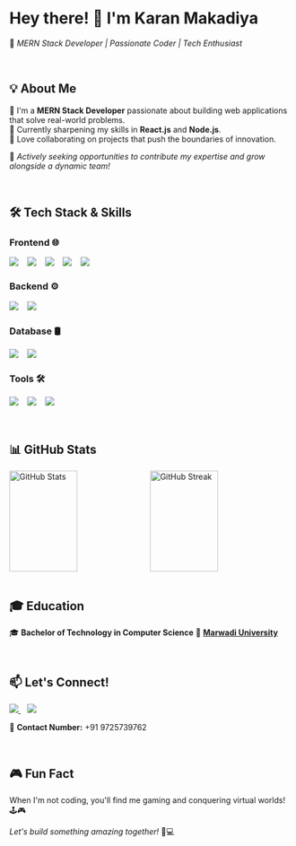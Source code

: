 # **Hey there! 👋 I'm Karan Makadiya**

🚀 *MERN Stack Developer | Passionate Coder | Tech Enthusiast*  

<br />

<!-- ![Developer at Work](https://media.giphy.com/media/qgQUggAC3Pfv687qPC/giphy.gif)  -->


## **💡 About Me**  

🔹 I'm a **MERN Stack Developer** passionate about building web applications that solve real-world problems.  
🔹 Currently sharpening my skills in **React.js** and **Node.js**.  
🔹 Love collaborating on projects that push the boundaries of innovation.  

🚀 *Actively seeking opportunities to contribute my expertise and grow alongside a dynamic team!*  

<br />

## **🛠 Tech Stack & Skills**  

### **Frontend 🌐**  
<p align="left">
  <img src="https://img.shields.io/badge/React-61DAFB?style=for-the-badge&logo=react&logoColor=white" />
  &nbsp;&nbsp;
  <img src="https://img.shields.io/badge/Redux-764ABC?style=for-the-badge&logo=redux&logoColor=white" />
  &nbsp;&nbsp;
  <img src="https://img.shields.io/badge/HTML5-E34F26?style=for-the-badge&logo=html5&logoColor=white" />
  &nbsp;&nbsp;
  <img src="https://img.shields.io/badge/CSS3-1572B6?style=for-the-badge&logo=css3&logoColor=white" />
  &nbsp;&nbsp;
  <img src="https://img.shields.io/badge/Bootstrap-7952B3?style=for-the-badge&logo=bootstrap&logoColor=white" />
</p>

### **Backend ⚙️**  
<p align="left">
  <img src="https://img.shields.io/badge/Node.js-339933?style=for-the-badge&logo=nodedotjs&logoColor=white" />
  &nbsp;&nbsp;
  <img src="https://img.shields.io/badge/Express.js-000000?style=for-the-badge&logo=express&logoColor=white" />
</p>

### **Database 🛢️**  
<p align="left">
  <img src="https://img.shields.io/badge/MongoDB-47A248?style=for-the-badge&logo=mongodb&logoColor=white" />
  &nbsp;&nbsp;
  <img src="https://img.shields.io/badge/Mongoose-880000?style=for-the-badge&logo=mongodb&logoColor=white" />
</p>

### **Tools 🛠**  
<p align="left">
  <img src="https://img.shields.io/badge/Git-F05032?style=for-the-badge&logo=git&logoColor=white" />
  &nbsp;&nbsp;
  <img src="https://img.shields.io/badge/Postman-FF6C37?style=for-the-badge&logo=postman&logoColor=white" />
  &nbsp;&nbsp;
  <img src="https://img.shields.io/badge/VS%20Code-007ACC?style=for-the-badge&logo=visualstudiocode&logoColor=white" />
</p>

<br />

## **📊 GitHub Stats**  

<div align="left">
  <img align="top" src="https://github-readme-stats.vercel.app/api?username=KaranMakadiya757&show_icons=true&theme=radical" alt="GitHub Stats" width="49%" height="180px"/>
  <img align="top" src="https://github-readme-streak-stats.herokuapp.com/?user=KaranMakadiya757&theme=radical" alt="GitHub Streak" width="49%" height="180px"/>
</div>

<!--
---

## **🎯 Projects**  

🚀 **[Project 1](#)** - A brief description of an exciting project.  
🔥 **[Project 2](#)** - A game-changing web app I built.  
💡 **[Project 3](#)** - A unique solution to a real-world problem.  

---
-->

<br />

## **🎓 Education**  

🎓 **Bachelor of Technology in Computer Science**  🏫 **[Marwadi University](https://www.marwadiuniversity.ac.in/)**  

<br />

## **📫 Let's Connect!**  

<p align="left">
  <a href="https://www.linkedin.com/in/karan-makadiya-a0181326a/">
    <img src="https://img.shields.io/badge/LinkedIn-0077B5?style=for-the-badge&logo=linkedin&logoColor=white" />
  </a>
  &nbsp;&nbsp;
  <a href="mailto:karanmakadiya87@gmail.com">
    <img src="https://img.shields.io/badge/Email-D14836?style=for-the-badge&logo=gmail&logoColor=white" />
  </a>
</p>

📱 **Contact Number:** +91 9725739762  

<br />

## **🎮 Fun Fact**  

When I'm not coding, you'll find me gaming and conquering virtual worlds! 🕹️🎮  

<!-- ![Gaming](https://media.giphy.com/media/l0HlPjezGYjV1dHqQ/giphy.gif) -->



*Let's build something amazing together!* 🚀💻


<!-- 
# Hey there! 👋 I'm Karan Makadiya

Welcome to my GitHub profile! I'm a passionate MERN stack developer currently focused on honing my skills in React and Node.js. I'm actively seeking exciting job opportunities where I can contribute my expertise and collaborate with innovative teams.

## About Me

- 💻 I specialize in building web applications using the MERN (MongoDB, Express.js, React.js, Node.js) stack.
- 🌱 I'm currently deepening my understanding of React and Node.js, constantly striving to enhance my proficiency.
- 👯 I’m open to collaborating on projects that leverage cutting-edge technologies and aim to solve real-world challenges.

## Skills

- **Languages:** JavaScript (ES6+), HTML5, CSS3
- **Frontend:** React.js, Redux, HTML, CSS, Bootstrap
- **Backend:** Node.js, Express.js
- **Database:** MongoDB, Mongoose
- **Tools:** Git, VS Code, Postman

<p align="left"> 
  <img src="https://raw.githubusercontent.com/devicons/devicon/master/icons/css3/css3-original-wordmark.svg" alt="css3" width="40" height="40"/>
  <img src="https://raw.githubusercontent.com/devicons/devicon/master/icons/express/express-original-wordmark.svg" alt="express" width="40" height="40"/>
  <img src="https://www.vectorlogo.zone/logos/git-scm/git-scm-icon.svg" alt="git" width="40" height="40"/>
  <img src="https://raw.githubusercontent.com/devicons/devicon/master/icons/html5/html5-original-wordmark.svg" alt="html5" width="40" height="40"/>
  <img src="https://raw.githubusercontent.com/devicons/devicon/master/icons/javascript/javascript-original.svg" alt="javascript" width="40" height="40"/>
  <img src="https://raw.githubusercontent.com/devicons/devicon/master/icons/mongodb/mongodb-original-wordmark.svg" alt="mongodb" width="40" height="40"/>
  <img src="https://raw.githubusercontent.com/devicons/devicon/master/icons/nodejs/nodejs-original-wordmark.svg" alt="nodejs" width="40" height="40"/> 
  <img src="https://www.vectorlogo.zone/logos/getpostman/getpostman-icon.svg" alt="postman" width="40" height="40"/>
  <img src="https://raw.githubusercontent.com/devicons/devicon/master/icons/react/react-original-wordmark.svg" alt="react" width="40" height="40"/>
  <img src="https://raw.githubusercontent.com/devicons/devicon/master/icons/typescript/typescript-original.svg" alt="typescript" width="40" height="40"/>
</p>

## Projects

- **Project 1:** [Project Name](link) - Brief description.
- **Project 2:** [Project Name](link) - Brief description.
- **Project 3:** [Project Name](link) - Brief description.

## Experience

- **Company Name:** [Company](link) - Role (Dates)
  Description of responsibilities and achievements.

## Education

- **Degree:** Bachelor of Technology in Computer Science
- **University:** [Marwadi University](https://www.marwadiuniversity.ac.in/)

## Certifications

- **Certification Name:** [Provider](link) - Description (if applicable)
- **Certification Name:** [Provider](link) - Description (if applicable)

## Contact Me

Feel free to reach out to me via:

- 📧 Email: karanmakadiya87@gmail.com
- 🔗 LinkedIn: [Karan Makadiya](https://www.linkedin.com/in/karan-makadiya-a0181326a/)
- 📱 Contact Number: +91 9725739762

Let's chat about exciting opportunities!

## Pronouns

He/Him

## Fun Fact

I'm an enthusiastic gamer and have conquered numerous virtual worlds across various gaming platforms!



KaranMakadiya757/KaranMakadiya757 is a ✨ special ✨ repository because its `README.md` (this file) appears on your GitHub profile.
You can click the Preview link to take a look at your changes.

--> 
